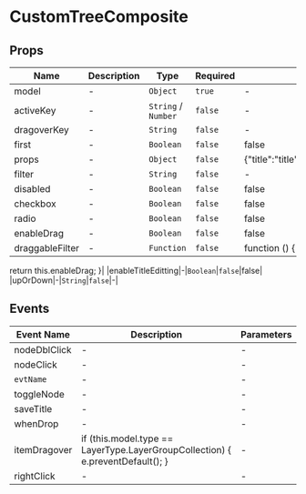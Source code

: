 # CustomTreeComposite

## Props

<!-- @vuese:CustomTreeComposite:props:start -->
|Name|Description|Type|Required|Default|
|---|---|---|---|---|
|model|-|`Object`|`true`|-|
|activeKey|-|`String` /  `Number`|`false`|-|
|dragoverKey|-|`String`|`false`|-|
|first|-|`Boolean`|`false`|false|
|props|-|`Object`|`false`|{"title":"title","children":"children","key":"key"}|
|filter|-|`String`|`false`|-|
|disabled|-|`Boolean`|`false`|false|
|checkbox|-|`Boolean`|`false`|false|
|radio|-|`Boolean`|`false`|false|
|enableDrag|-|`Boolean`|`false`|false|
|draggableFilter|-|`Function`|`false`|function () {
  return this.enableDrag;
}|
|enableTitleEditting|-|`Boolean`|`false`|false|
|upOrDown|-|`String`|`false`|-|

<!-- @vuese:CustomTreeComposite:props:end -->


## Events

<!-- @vuese:CustomTreeComposite:events:start -->
|Event Name|Description|Parameters|
|---|---|---|
|nodeDblClick|-|-|
|nodeClick|-|-|
|`evtName`|-|-|
|toggleNode|-|-|
|saveTitle|-|-|
|whenDrop|-|-|
|itemDragover|if (this.model.type == LayerType.LayerGroupCollection) { e.preventDefault(); }|-|
|rightClick|-|-|

<!-- @vuese:CustomTreeComposite:events:end -->


